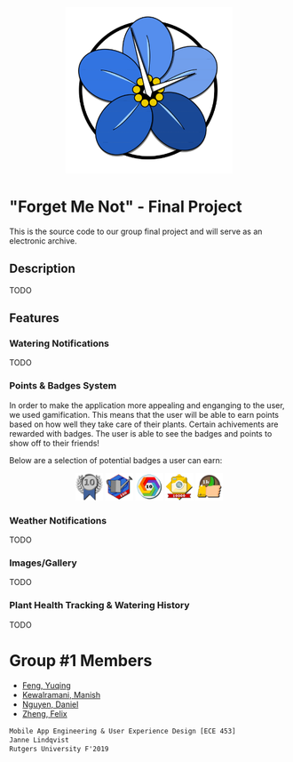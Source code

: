 <p align="center">
<img src="forget_me_not.png" height="300">
</p>

# "Forget Me Not" - Final Project
This is the source code to our group final project and will serve as an electronic archive.

## Description
TODO
## Features
### Watering Notifications
TODO

### Points & Badges System
In order to make the application more appealing and enganging to the user, we used gamification. This means that the user will be able to earn points based on how well they take care of their plants. Certain achivements are rewarded with badges. The user is able to see the badges and points to show off to their friends!

Below are a selection of potential badges a user can earn:
<p align="center">
<img src="https://github.com/MobileAppEngg-Group1-Fall2019/Badges/blob/master/badgeOfBadges_10.png" height="50">
<img src="https://github.com/MobileAppEngg-Group1-Fall2019/Badges/blob/master/consistency_100.png" height="50">
<img src="https://github.com/MobileAppEngg-Group1-Fall2019/Badges/blob/master/diversity_10.png" height="50">
<img src="https://github.com/MobileAppEngg-Group1-Fall2019/Badges/blob/master/photographer_10000.png" height="50">
<img src="https://github.com/MobileAppEngg-Group1-Fall2019/Badges/blob/master/greenThumb_1000.png" height="50">
</p>

### Weather Notifications
TODO

### Images/Gallery
TODO

### Plant Health Tracking & Watering History
TODO

# Group #1 Members

- [Feng, Yuqing](https://github.com/sunnyfeng)
- [Kewalramani, Manish](https://github.com/muhneesh)
- [Nguyen, Daniel](https://github.com/DanNguyen-CE)
- [Zheng, Felix](https://github.com/fezheng397)

```
Mobile App Engineering & User Experience Design [ECE 453]  
Janne Lindqvist
Rutgers University F'2019
```